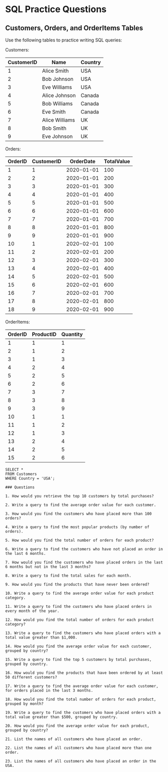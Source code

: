 # SQL Practice Questions

## Customers, Orders, and OrderItems Tables

Use the following tables to practice writing SQL queries:

Customers:

| CustomerID | Name          | Country |
|------------|---------------|---------|
| 1          | Alice Smith   | USA     |
| 2          | Bob Johnson   | USA     |
| 3          | Eve Williams  | USA     |
| 4          | Alice Johnson | Canada  |
| 5          | Bob Williams  | Canada  |
| 6          | Eve Smith     | Canada  |
| 7          | Alice Williams| UK      |
| 8          | Bob Smith     | UK      |
| 9          | Eve Johnson   | UK      |

Orders:

| OrderID | CustomerID | OrderDate | TotalValue |
|---------|------------|------------|------------|
| 1       | 1          | 2020-01-01 | 100        |
| 2       | 2          | 2020-01-01 | 200        |
| 3       | 3          | 2020-01-01 | 300        |
| 4       | 4          | 2020-01-01 | 400        |
| 5       | 5          | 2020-01-01 | 500        |
| 6       | 6          | 2020-01-01 | 600        |
| 7       | 7          | 2020-01-01 | 700        |
| 8       | 8          | 2020-01-01 | 800        |
| 9       | 9          | 2020-01-01 | 900        |
| 10      | 1          | 2020-02-01 | 100        |
| 11      | 2          | 2020-02-01 | 200        |
| 12      | 3          | 2020-02-01 | 300        |
| 13      | 4          | 2020-02-01 | 400        |
| 14      | 5          | 2020-02-01 | 500        |
| 15      | 6          | 2020-02-01 | 600        |
| 16      | 7          | 2020-02-01 | 700        |
| 17      | 8          | 2020-02-01 | 800        |
| 18      | 9          | 2020-02-01 | 900        |

OrderItems:

| OrderID | ProductID | Quantity |
|---------|-----------|----------|
| 1       | 1         | 1        |
| 2       | 1         | 2        |
| 3       | 1         | 3        |
| 4       | 2         | 4        |
| 5       | 2         | 5        |
| 6       | 2         | 6        |
| 7       | 3         | 7        |
| 8       | 3         | 8        |
| 9       | 3         | 9        |
| 10      | 1         | 1        |
| 11      | 1         | 2        |
| 12      | 1         | 3        |
| 13      | 2         | 4        |
| 14      | 2         | 5        |
| 15      | 2         | 6        |


```{=sql}
SELECT *
FROM Customers
WHERE Country = 'USA';

### Questions

1. How would you retrieve the top 10 customers by total purchases?

2. Write a query to find the average order value for each customer.

3. How would you find the customers who have placed more than 100 orders?

4. Write a query to find the most popular products (by number of orders).

5. How would you find the total number of orders for each product?

6. Write a query to find the customers who have not placed an order in the last 6 months.

7. How would you find the customers who have placed orders in the last 6 months but not in the last 3 months?

8. Write a query to find the total sales for each month.

9. How would you find the products that have never been ordered?

10. Write a query to find the average order value for each product category.

11. Write a query to find the customers who have placed orders in every month of the year.

12. How would you find the total number of orders for each product category?

13. Write a query to find the customers who have placed orders with a total value greater than $1,000.

14. How would you find the average order value for each customer, grouped by country?

15. Write a query to find the top 5 customers by total purchases, grouped by country.

16. How would you find the products that have been ordered by at least 50 different customers?

17. Write a query to find the average order value for each customer, for orders placed in the last 3 months.

18. How would you find the total number of orders for each product, grouped by month?

19. Write a query to find the customers who have placed orders with a total value greater than $500, grouped by country.

20. How would you find the average order value for each product, grouped by country?

21. List the names of all customers who have placed an order.

22. List the names of all customers who have placed more than one order.

23. List the names of all customers who have placed an order in the USA.
